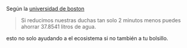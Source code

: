 [by]: <> "Eduardo avila"
[date]: <> "26 de marzo 2020"
[title]: <> "El retos 5 minutos (duchas)"

Según la [universidad de boston](https://www.bu.edu/sustainability/what-you-can-do/ten-sustainable-actions/take-shorter-showers/)

> Si reducimos nuestras duchas tan solo 2 minutos menos puedes ahorrar 37.8541 litros de agua.

esto no solo ayudando a el ecosistema si no también a tu bolsillo. 



